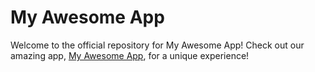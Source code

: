 # My Awesome App

Welcome to the official repository for My Awesome App! Check out our amazing app, [My Awesome App](https://movie-search-app-c98h.vercel.app/), for a unique experience!
